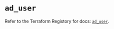 # `ad_user`

Refer to the Terraform Registory for docs: [`ad_user`](https://www.terraform.io/docs/providers/ad/r/user).
